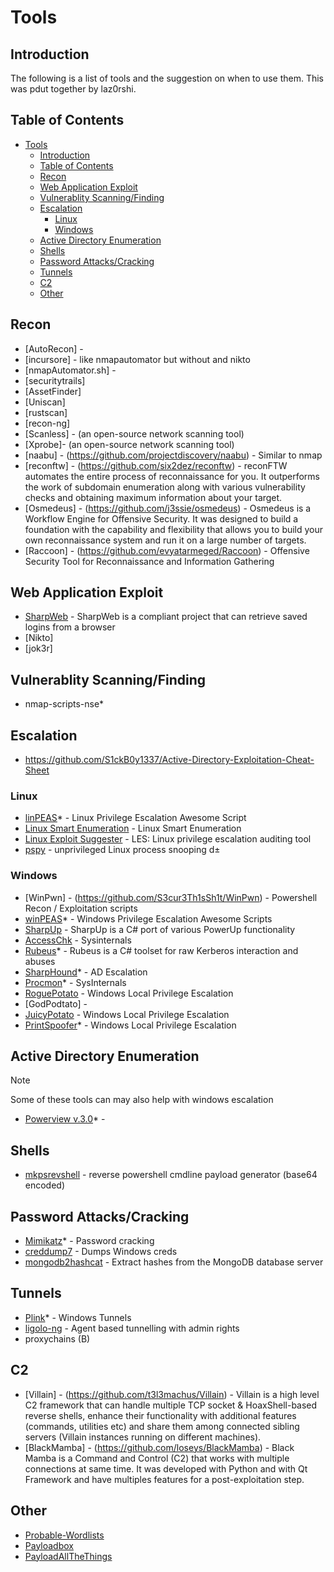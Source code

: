 # Tools

## Introduction

The following is a list of tools and the suggestion on when to use them.  This was pdut together by laz0rshi.

## Table of Contents

- [Tools](#tools)
  - [Introduction](#introduction)
  - [Table of Contents](#table-of-contents)
  - [Recon](#recon)
  - [Web Application Exploit](#web-application-exploit)
  - [Vulnerablity Scanning/Finding](#vulnerablity-scanningfinding)
  - [Escalation](#escalation)
    - [Linux](#linux)
    - [Windows](#windows)
  - [Active Directory Enumeration](#active-directory-enumeration)
  - [Shells](#shells)
  - [Password Attacks/Cracking](#password-attackscracking)
  - [Tunnels](#tunnels)
  - [C2](#c2)
  - [Other](#other)

## Recon

+ [AutoRecon] - 
+ [incursore] - like nmapautomator but without and nikto
+ [nmapAutomator.sh] - 
+ [securitytrails]
+ [AssetFinder]
+ [Uniscan]
+ [rustscan]
+ [recon-ng]
+ [Scanless] - (an open-source network scanning tool)
+ [Xprobe]- (an open-source network scanning tool)
+ [naabu] - (https://github.com/projectdiscovery/naabu) - Similar to nmap
+ [reconftw] - (https://github.com/six2dez/reconftw) - reconFTW automates the entire process of reconnaissance for you. It outperforms the work of subdomain enumeration along with various vulnerability checks and obtaining maximum information about your target.
+ [Osmedeus] - (https://github.com/j3ssie/osmedeus) - Osmedeus is a Workflow Engine for Offensive Security. It was designed to build a foundation with the capability and flexibility that allows you to build your own reconnaissance system and run it on a large number of targets.
+ [Raccoon] - (https://github.com/evyatarmeged/Raccoon) - Offensive Security Tool for Reconnaissance and Information Gathering

## Web Application Exploit

+ [SharpWeb](https://github.com/djhohnstein/SharpWeb) - SharpWeb is a compliant project that can retrieve saved logins from a browser
+ [Nikto]
+ [jok3r]


## Vulnerablity Scanning/Finding

+ nmap-scripts-nse*

## Escalation

- https://github.com/S1ckB0y1337/Active-Directory-Exploitation-Cheat-Sheet

### Linux

+ [linPEAS](https://github.com/carlospolop/privilege-escalation-awesome-scripts-suite/tree/master/linPEAS)* - Linux Privilege Escalation Awesome Script
+ [Linux Smart Enumeration](https://github.com/diego-treitos/linux-smart-enumeration) - Linux Smart Enumeration
+ [Linux Exploit Suggester](https://github.com/mzet-/linux-exploit-suggester) - LES: Linux privilege escalation auditing tool
+ [pspy](https://github.com/DominicBreuker/pspy) - unprivileged Linux process snooping
d±  
### Windows
+ [WinPwn] - (https://github.com/S3cur3Th1sSh1t/WinPwn) -  Powershell Recon / Exploitation scripts
+ [winPEAS](https://github.com/carlospolop/privilege-escalation-awesome-scripts-suite/tree/master/winPEAS)* - Windows Privilege Escalation Awesome Scripts
+ [SharpUp](https://github.com/GhostPack/SharpUp)  - SharpUp is a C# port of various PowerUp functionality
+ [AccessChk](https://docs.microsoft.com/en-us/sysinternals/downloads/accesschk) - Sysinternals
+ [Rubeus](https://github.com/GhostPack/Rubeus)* - Rubeus is a C# toolset for raw Kerberos interaction and abuses
+ [SharpHound](https://github.com/BloodHoundAD/SharpHound3)* - AD Escalation
+ [Procmon](https://docs.microsoft.com/en-us/sysinternals/downloads/procmon)* - SysInternals
+ [RoguePotato](https://github.com/antonioCoco/RoguePotato) - Windows Local Privilege Escalation
+ [GodPodtato] - 
+ [JuicyPotato](https://github.com/ohpe/juicy-potato) - Windows Local Privilege Escalation
+ [PrintSpoofer](https://github.com/itm4n/PrintSpoofer)* - Windows Local Privilege Escalation

## Active Directory Enumeration

> [!NOTE]
> Some of these tools can may also help with windows escalation 
+ [Powerview v.3.0](https://github.com/PowerShellMafia/PowerSploit/blob/master/Recon/PowerView.ps1)* -

## Shells

+ [mkpsrevshell](https://gist.github.com/tothi/ab288fb523a4b32b51a53e542d40fe58) - reverse powershell cmdline payload generator (base64 encoded)

## Password Attacks/Cracking

+ [Mimikatz](https://github.com/gentilkiwi/mimikatz)* - Password cracking
+ [creddump7](https://github.com/CiscoCXSecurity/creddump7) - Dumps Windows creds
+ [mongodb2hashcat](https://github.com/philsmd/mongodb2hashcat) - Extract hashes from the MongoDB database server

## Tunnels

+ [Plink](https://www.chiark.greenend.org.uk/~sgtatham/putty/latest.html)* - Windows Tunnels
+ [ligolo-ng](https://github.com/nicocha30/ligolo-ng) - Agent based tunnelling with admin rights
+ proxychains (B)

## C2
+ [Villain] - (https://github.com/t3l3machus/Villain) - Villain is a high level C2 framework that can handle multiple TCP socket & HoaxShell-based reverse shells, enhance their functionality with additional features (commands, utilities etc) and share them among connected sibling servers (Villain instances running on different machines).
+ [BlackMamba] - (https://github.com/loseys/BlackMamba) - Black Mamba is a Command and Control (C2) that works with multiple connections at same time. It was developed with Python and with Qt Framework and have multiples features for a post-exploitation step.

## Other

+ [Probable-Wordlists](https://github.com/berzerk0/Probable-Wordlists)
+ [Payloadbox](https://github.com/payloadbox)
+ [PayloadAllTheThings](https://github.com/swisskyrepo/PayloadsAllTheThings)
